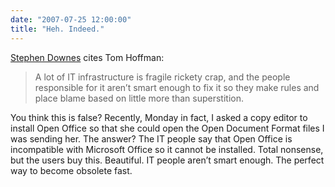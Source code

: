 ```yaml
---
date: "2007-07-25 12:00:00"
title: "Heh. Indeed."
---
```




[Stephen Downes](http://www.downes.ca/cgi-bin/page.cgi?post=41040) cites Tom Hoffman:

> A lot of IT infrastructure is fragile rickety crap, and the people responsible for it aren&rsquo;t smart enough to fix it so they make rules and place blame based on little more than superstition.


You think this is false? Recently, Monday in fact, I asked a copy editor to install Open Office so that she could open the Open Document Format files I was sending her. The answer? The IT people say that Open Office is incompatible with Microsoft Office so it cannot be installed. Total nonsense, but the users buy this. Beautiful. IT people aren&rsquo;t smart enough. The perfect way to become obsolete fast.

